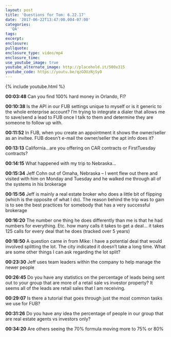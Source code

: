 ```yaml
---
layout: post
title: 'Questions for Tom: 6.22.17'
date: '2017-06-22T13:47:00.004-07:00'
categories:
  'QA'
tags:
excerpt:
enclosure:
pullquote:
enclosure_type: video/mp4
enclosure_time:
use_youtube_image: true
youtube_alternate_image: http://placehold.it/500x315
youtube_code: https://youtu.be/qzGOUzNjSy0
---
```

{% include youtube.html %}

**00:03:48** Can you find 100% hard money in Orlando, Fl?

**00:10:38** Is the API in our FUB settings unique to myself or is it generic to the whole enterprise account? I’m trying to integrate a dialer that allows me to save/send a lead to FUB once I talk to them and determine they are someone to follow up with.

**00:11:52** In FUB, when you create an appointment it shows the owner/seller as an invitee. FUB doesn’t e-mail the owner/seller the apt info does it?

**00:13:13** California…are you offering on CAR contracts or FirstTuesday contracts?

**00:14:15** What happened with my trip to Nebraska…

**00:15:34** Jeff Cohn out of Omaha, Nebraska – I went flew out there and visited with him on Monday and Tuesday and he walked me through all of the systems in his brokerage

**00:15:56** Jeff is mainly a real estate broker who does a little bit of flipping (which is the opposite of what I do). The reason behind the trip was to gain is to see the best practices for somebody that has a very successful brokerage

**00:16:20** The number one thing he does differently than me is that he had numbers for everything. Etc. how many calls it takes to get a deal… it takes 125 calls for every deal that he does (tracked over 5 years)

**00:18:50** A question came in from Mike: I have a potential deal that would involved splitting the lot. The city indicated it doesn’t take a long time. What are some other things I can ask regarding the lot split?

**00:23:30** Jeff uses team leaders within the company to help manage the newer people

**00:26:45** Do you have any statistics on the percentage of leads being sent out to your group that are more of a retail sale vs investor property? It seems all of the leads are retail sales that I am receiving.

**00:29:07** Is there a tutorial that goes through just the most common tasks we use for FUB?

**00:31:26** Do you have any idea the percentage of people in our group that are real estate agents vs investors only?

**00:34:20** Are others seeing the 70% formula moving more to 75% or 80%